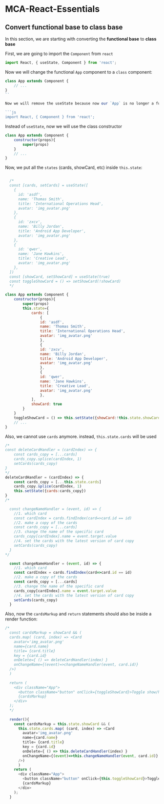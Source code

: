 # MCA-React-Essentials

## Convert functional base to class base

In this section, we are starting with converting the **functional base** to **class base**

First, we are going to import the `Component` from `react`

```js
import React, { useState, Component } from 'react';
```

Now we will change the functional `App` component to a `class` component:

```js
class App extends Component {
    // ...
}
``

Now we will remove the useState because now our `App` is no longer a functional component

```js
import React, { Component } from 'react';
```

Instead of `useState`, now we will use the class constructor

```js
class App extends Component {
    constructor(props){
        super(props)
    }
    // ...
}
```

Now, we put all the `states` (cards, showCard, etc) inside `this.state`:

```js

  /*
  const [cards, setCards] = useState([
    {
      id: 'asdf',
      name: 'Thomas Smith',
      title: 'International Operations Head',
      avatar: 'img_avatar.png'
    },
    {
      id: 'zxcv',
      name: 'Billy Jordan',
      title: 'Android App Developer',
      avatar: 'img_avatar.png'
    },
    {
      id: 'qwer',
      name: 'Jane Hawkins',
      title: 'Creative Lead',
      avatar: 'img_avatar.png'
    },
  ])
  const [showCard, setShowCard] = useState(true)
  const toggleShowCard = () => setShowCard(!showCard)
  */

class App extends Component {
    constructor(props){
        super(props)
        this.state={
            cards: [
                {
                id: 'asdf',
                name: 'Thomas Smith',
                title: 'International Operations Head',
                avatar: 'img_avatar.png'
                },
                {
                id: 'zxcv',
                name: 'Billy Jordan',
                title: 'Android App Developer',
                avatar: 'img_avatar.png'
                },
                {
                id: 'qwer',
                name: 'Jane Hawkins',
                title: 'Creative Lead',
                avatar: 'img_avatar.png'
                },
            ],
            showCard: true
        }
    }
    toggleShowCard = () => this.setState({showCard:!this.state.showCard})
    // ...
}
```

Also, we cannot use `cards` anymore. instead, `this.state.cards` will be used

```js
/*
const deleteCardHandler = (cardIndex) => {
    const cards_copy = [...cards]
    cards_copy.splice(cardIndex, 1)
    setCards(cards_copy)
}
*/
deleteCardHandler = (cardIndex) => {
    const cards_copy = [...this.state.cards]
    cards_copy.splice(cardIndex, 1)
    this.setState({cards:cards_copy})
}
/*

  const changeNameHandler = (event, id) => {
    //1. which card
    const cardIndex = cards.findIndex(card=>card.id == id)
    //2. make a copy of the cards
    const cards_copy = [...cards]
    //3. change the name of the specific card
    cards_copy[cardIndex].name = event.target.value
    //4. set the cards with the latest version of card copy
    setCards(cards_copy)
  }
*/

  const changeNameHandler = (event, id) => {
    //1. which card
    const cardIndex = cards.findIndex(card=>card.id == id)
    //2. make a copy of the cards
    const cards_copy = [...cards]
    //3. change the name of the specific card
    cards_copy[cardIndex].name = event.target.value
    //4. set the cards with the latest version of card copy
    setCards(cards_copy)
  }
```

Also, now the `cardsMarkup` and `return` statements should also be inside a render function:

```js
/*
  const cardsMarkup = showCard && (
  cards.map( (card, index) => <Card
    avatar='img_avatar.png'
    name={card.name}
    title= {card.title}
    key = {card.id}
    onDelete={ () => deleteCardHandler(index) }
    onChangeName={(event)=>changeNameHandler(event, card.id)}
  />)
  )
  
  return (
    <div className="App">
      <button className="button" onClick={toggleShowCard}>Toggle show/hide</button>
      {cardsMarkup}
    </div>
  );
  */
 
  render(){
    const cardsMarkup = this.state.showCard && (
      this.state.cards.map( (card, index) => <Card
        avatar='img_avatar.png'
        name={card.name}
        title= {card.title}
        key = {card.id}
        onDelete={ () => this.deleteCardHandler(index) }
        onChangeName={(event)=>this.changeNameHandler(event, card.id)}
      />)
      )
    return (
      <div className="App">
        <button className="button" onClick={this.toggleShowCard}>Toggle show/hide</button>
        {cardsMarkup}
      </div>
    );
  }
```
